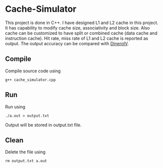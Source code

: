 # Cache-Simulator
 
This project is done in C++. I have designed L1 and L2 cache in this project. It has capability to modify cache size, associativity and block size. Also cache can be customized to have split or combined cache (data cache and instruction cache). Hit rate, miss rate of L1 and L2 cache is reported as output. The output accuracy can be compared with <a href="http://pages.cs.wisc.edu/~markhill/DineroIV/">DineroIV</a>.

## Compile

Compile source code using 
```
g++ cache_simulator.cpp
```

## Run

Run using
```
./a.out > output.txt
```

Output will be stored in output.txt file. 

## Clean

Delete the file using
```
rm output.txt a.out
```
